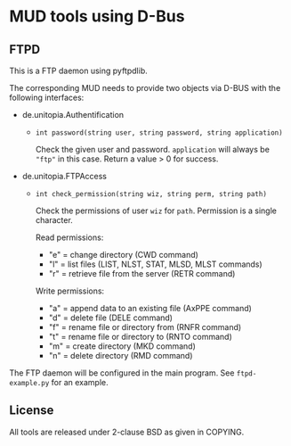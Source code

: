 MUD tools using D-Bus
=====================

FTPD
----
This is a FTP daemon using pyftpdlib.

The corresponding MUD needs to provide two objects via D-BUS with the following interfaces:
 * de.unitopia.Authentification
   * `int password(string user, string password, string application)`

     Check the given user and password. `application` will always be `"ftp"` in this case.
     Return a value > 0 for success.
 * de.unitopia.FTPAccess
   * `int check_permission(string wiz, string perm, string path)`

      Check the permissions of user `wiz` for `path`. Permission is a single character.

      Read permissions:
       - "e" = change directory (CWD command)
       - "l" = list files (LIST, NLST, STAT, MLSD, MLST commands)
       - "r" = retrieve file from the server (RETR command)

      Write permissions:
       - "a" = append data to an existing file (AxPPE command)
       - "d" = delete file (DELE command)
       - "f" = rename file or directory from (RNFR command)
       - "t" = rename file or directory to (RNTO command)
       - "m" = create directory (MKD command)
       - "n" = delete directory (RMD command)

The FTP daemon will be configured in the main program. See `ftpd-example.py` for an example.

License
-------
All tools are released under 2-clause BSD as given in COPYING.
